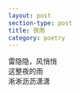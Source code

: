 ```yaml
---
layout: post
section-type: post
title: 夜雨
category: poetry
---
```


雷隐隐，风悄悄<br/>
这整夜的雨<br/>
淅淅沥沥潇潇<br/>